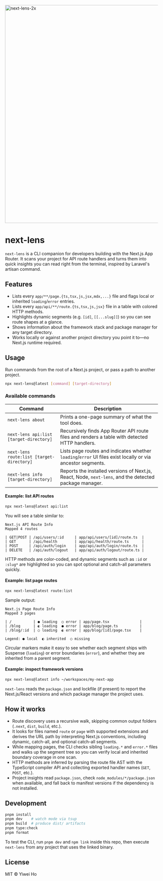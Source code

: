<img width="1147" height="718" alt="next-lens-2x" src="https://github.com/user-attachments/assets/030afec7-1d70-4a2e-a448-1f74c9890a42" />

# next-lens

`next-lens` is a CLI companion for developers building with the Next.js App Router. It scans your project for API route handlers and turns them into quick insights you can read right from the terminal, inspired by Laravel's artisan command.

## Features

- Lists every `app/**/page.{ts,tsx,js,jsx,mdx,...}` file and flags local or inherited `loading`/`error` entries.
- Lists every `app/api/**/route.{ts,tsx,js,jsx}` file in a table with colored HTTP methods.
- Highlights dynamic segments (e.g. `[id]`, `[[...slug]]`) so you can see route shapes at a glance.
- Shows information about the framework stack and package manager for any target directory.
- Works locally or against another project directory you point it to—no Next.js runtime required.

## Usage

Run commands from the root of a Next.js project, or pass a path to another project.

```bash
npx next-lens@latest [command] [target-directory]
```

### Available commands

| Command                                 | Description                                                                                            |
| --------------------------------------- | ------------------------------------------------------------------------------------------------------ |
| `next-lens about`                       | Prints a one-page summary of what the tool does.                                                       |
| `next-lens api:list [target-directory]` | Recursively finds App Router API route files and renders a table with detected HTTP handlers.          |
| `next-lens route:list [target-directory]` | Lists page routes and indicates whether `loading`/`error` UI files exist locally or via ancestor segments. |
| `next-lens info [target-directory]`     | Reports the installed versions of Next.js, React, Node, `next-lens`, and the detected package manager. |

#### Example: list API routes

```bash
npx next-lens@latest api:list
```

You will see a table similar to:

```
Next.js API Route Info
Mapped 4 routes

| GET|POST | /api/users/:id     | app/api/users/[id]/route.ts  |
| GET      | /api/health        | app/api/health/route.ts      |
| POST     | /api/auth/login    | app/api/auth/login/route.ts  |
| DELETE   | /api/auth/logout   | app/api/auth/logout/route.ts |
```

HTTP methods are color-coded, and dynamic segments such as `:id` or `:slug*` are highlighted so you can spot optional and catch-all parameters quickly.

#### Example: list page routes

```bash
npx next-lens@latest route:list
```

Sample output:

```
Next.js Page Route Info
Mapped 3 pages

| /          | ● loading  ○ error | app/page.tsx              |
| /blog      | ◐ loading  ● error | app/blog/page.ts          |
| /blog/:id  | ○ loading  ◐ error | app/blog/[id]/page.tsx    |

Legend: ● local  ◐ inherited  ○ missing
```

Circular markers make it easy to see whether each segment ships with Suspense (`loading`) or error boundaries (`error`), and whether they are inherited from a parent segment.

#### Example: inspect framework versions

```bash
npx next-lens@latest info ~/workspaces/my-next-app
```

`next-lens` reads the `package.json` and lockfile (if present) to report the Next.js/React versions and which package manager the project uses.

## How it works

- Route discovery uses a recursive walk, skipping common output folders (`.next`, `dist`, `build`, etc.).
- It looks for files named `route` or `page` with supported extensions and derives the URL path by interpreting Next.js conventions, including dynamic, catch-all, and optional catch-all segments.
- While mapping pages, the CLI checks sibling `loading.*` and `error.*` files and walks up the segment tree so you can verify local and inherited boundary coverage in one scan.
- HTTP methods are inferred by parsing the route file AST with the TypeScript compiler API and collecting exported handler names (`GET`, `POST`, etc.).
- Project insights read `package.json`, check `node_modules/*/package.json` when available, and fall back to manifest versions if the dependency is not installed.

## Development

```bash
pnpm install
pnpm dev    # watch mode via tsup
pnpm build  # produce dist/ artifacts
pnpm type:check
pnpm format
```

To test the CLI, run `pnpm dev` and `npm link` inside this repo, then execute `next-lens` from any project that uses the linked binary.

## License

MIT © Yiwei Ho
